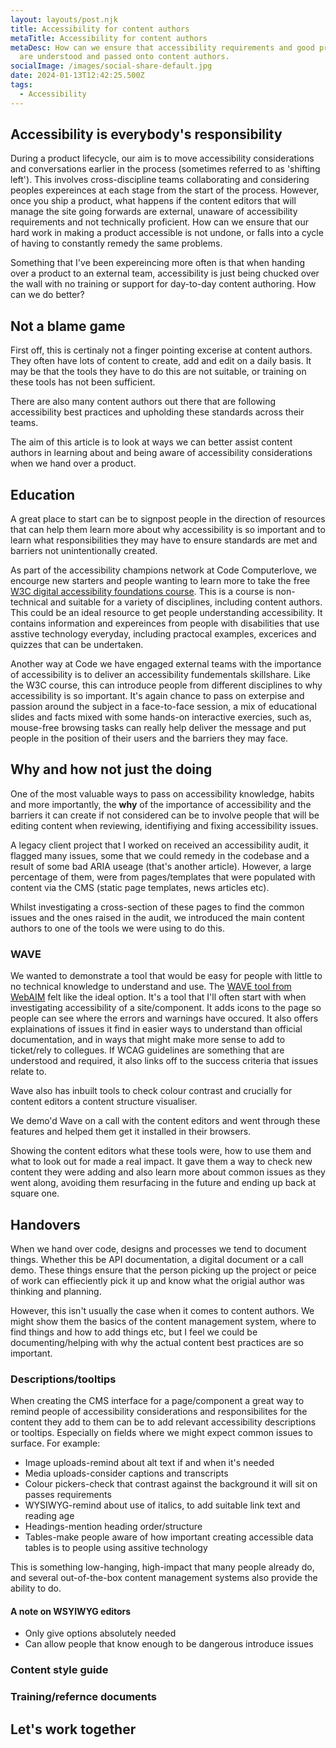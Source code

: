 ```yaml
---
layout: layouts/post.njk
title: Accessibility for content authors
metaTitle: Accessibility for content authors
metaDesc: How can we ensure that accessibility requirements and good practices
  are understood and passed onto content authors.
socialImage: /images/social-share-default.jpg
date: 2024-01-13T12:42:25.500Z
tags:
  - Accessibility
---
```

## Accessibility is everybody's responsibility

During a product lifecycle, our aim is to move accessibility considerations and conversations earlier in the process (sometimes referred to as 'shifting left'). This involves cross-discipline teams collaborating and considering peoples expereinces at each stage from the start of the process. However, once you ship a product, what happens if the content editors that will manage the site going forwards are external, unaware of accessibility requirements and not technically proficient. How can we ensure that our hard work in making a product accessible is not undone, or falls into a cycle of having to constantly remedy the same problems.

Something that I've been expereincing more often is that when handing over a product to an external team, accessibility is just being chucked over the wall with no training or support for day-to-day content authoring. How can we do better?

## Not a blame game

First off, this is certinaly not a finger pointing excerise at content authors. They often have lots of content to create, add and edit on a daily basis. It may be that the tools they have to do this are not suitable, or training on these tools has not been sufficient.

There are also many content authors out there that are following accessibility best practices and upholding these standards across their teams.

The aim of this article is to look at ways we can better assist content authors in learning about and being aware of accessibility considerations when we hand over a product.

## Education

A great place to start can be to signpost people in the direction of resources that can help them learn more about why accessibility is so important and to learn what responsibilities they may have to ensure standards are met and barriers not unintentionally created.

As part of the accessibility champions network at Code Computerlove, we encourge new starters and people wanting to learn more to take the free [W3C digital accessibility foundations course](https://www.w3.org/WAI/courses/foundations-course/). This is a course is non-technical and suitable for a variety of disciplines, including content authors. This could be an ideal resource to get people understanding accessibility. It contains information and expereinces from people with disabilities that use asstive technology everyday, including practocal examples, excerices and quizzes that can be undertaken. 

Another way at Code we have engaged external teams with the importance of accessibility is to deliver an accessibility fundementals skillshare. Like the W3C course, this can introduce people from different disciplines to why accessibility is so important. It's again chance to pass on exterpise and passion around the subject in a face-to-face session, a mix of educational slides and facts mixed with some hands-on interactive exercies, such as, mouse-free browsing tasks can really help deliver the message and put people in the position of their users and the barriers they may face.

## Why and how not just the doing

One of the most valuable ways to pass on accessibility knowledge, habits and more importantly, the **why** of the importance of accessibility and the barriers it can create if not considered can be to involve people that will be editing content when reviewing, identifiying and fixing accessibility issues.

A legacy client project that I worked on received an accessibility audit, it flagged many issues, some that we could remedy in the codebase and a result of some bad ARIA useage (that's another article). However, a large percentage of them, were from pages/templates that were populated with content via the CMS (static page templates, news articles etc).

Whilst investigating a cross-section of these pages to find the common issues and the ones raised in the audit, we introduced the main content authors to one of the tools we were using to do this.

### WAVE

We wanted to demonstrate a tool that would be easy for people with little to no technical knowledge to understand and use. The [WAVE tool from WebAIM](https://wave.webaim.org/) felt like the ideal option. It's a tool that I'll often start with when investigating accessibility of a site/component. It adds icons to the page so people can see where the errors and warnings have occured. It also offers explainations of issues it find in easier ways to understand than official documentation, and in ways that might make more sense to add to ticket/rely to collegues. If WCAG guidelines are something that are understood and required, it also links off to the success criteria that issues relate to.

Wave also has inbuilt tools to check colour contrast and crucially for content editors a content structure visualiser.

We demo'd Wave on a call with the content editors and went through these features and helped them get it installed in their browsers.

Showing the content editors what these tools were, how to use them and what to look out for made a real impact. It gave them a way to check new content they were adding and also learn more about common issues as they went along, avoiding them resurfacing in the future and ending up back at square one.

## Handovers

When we hand over code, designs and processes we tend to document things. Whether this be API documentation, a digital document or a call demo. These things ensure that the person picking up the project or peice of work can effieciently pick it up and know what the origial author was thinking and planning.

However, this isn't usually the case when it comes to content authors. We might show them the basics of the content management system, where to find things and how to add things etc, but I feel we could be documenting/helping with why the actual content best practices are so important.

### Descriptions/tooltips

When creating the CMS interface for a page/component a great way to remind people of accessibility considerations and responsibilites for the content they add to them can be to add relevant accessibility descriptions or tooltips. Especially on fields where we might expect common issues to surface. For example:

* Image uploads-remind about alt text if and when it's needed
* Media uploads-consider captions and transcripts
* Colour pickers-check that contrast against the background it will sit on passes requirements
* WYSIWYG-remind about use of italics, to add suitable link text and reading age
* Headings-mention heading order/structure
* Tables-make people aware of how important creating accessible data tables is to people using assitive technology

This is something low-hanging, high-impact that many people already do, and several out-of-the-box content management systems also provide the ability to do.

#### A note on WSYIWYG editors

- Only give options absolutely needed
- Can allow people that know enough to be dangerous introduce issues

### Content style guide

### Training/refernce documents

## Let's work together